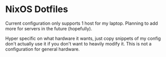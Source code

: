 # NixOS Dotfiles
Current configuration only supports 1 host for my laptop.
Planning to add more for servers in the future (hopefully).

Hyper specific on what hardware it wants, just copy snippets of my config don't actually use it if you don't want to heavily modify it.
This is not a configuration for general hardware.
